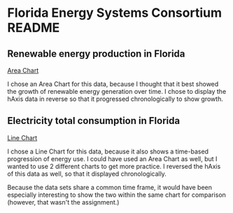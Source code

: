 # Florida Energy Systems Consortium README

  ## Renewable energy production in Florida
  
  [Area Chart](https://developers.google.com/chart/interactive/docs/gallery/areachart)
  
  I chose an Area Chart for this data, because I thought that it best showed the growth of renewable energy generation over time. I chose to display the hAxis data in reverse so that it progressed chronologically to show growth.
  
  ## Electricity total consumption in Florida
  
  [Line Chart](https://developers.google.com/chart/interactive/docs/gallery/linechart)
  
  I chose a Line Chart for this data, because it also shows a time-based progression of energy use. I could have used an Area Chart as well, but I wanted to use 2 different charts to get more practice. I reversed the hAxis of this data as well, so that it displayed chronologically.

Because the data sets share a common time frame, it would have been especially interesting to show the two within the same chart for comparison (however, that wasn't the assignment.)